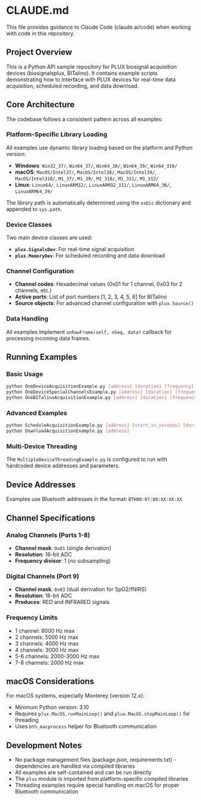 # CLAUDE.md

This file provides guidance to Claude Code (claude.ai/code) when working with code in this repository.

## Project Overview

This is a Python API sample repository for PLUX biosignal acquisition devices (biosignalsplux, BITalino). It contains example scripts demonstrating how to interface with PLUX devices for real-time data acquisition, scheduled recording, and data download.

## Core Architecture

The codebase follows a consistent pattern across all examples:

### Platform-Specific Library Loading
All examples use dynamic library loading based on the platform and Python version:
- **Windows**: `Win32_37/`, `Win64_37/`, `Win64_38/`, `Win64_39/`, `Win64_310/`
- **macOS**: `MacOS/Intel37/`, `MacOS/Intel38/`, `MacOS/Intel39/`, `MacOS/Intel310/`, `M1_37/`, `M1_39/`, `M1_310/`, `M1_311/`, `M1_312/`
- **Linux**: `Linux64/`, `LinuxARM32/`, `LinuxARM32_311/`, `LinuxARM64_38/`, `LinuxARM64_39/`

The library path is automatically determined using the `osDic` dictionary and appended to `sys.path`.

### Device Classes
Two main device classes are used:
- **`plux.SignalsDev`**: For real-time signal acquisition
- **`plux.MemoryDev`**: For scheduled recording and data download

### Channel Configuration
- **Channel codes**: Hexadecimal values (0x01 for 1 channel, 0x03 for 2 channels, etc.)
- **Active ports**: List of port numbers [1, 2, 3, 4, 5, 6] for BITalino
- **Source objects**: For advanced channel configuration with `plux.Source()`

### Data Handling
All examples implement `onRawFrame(self, nSeq, data)` callback for processing incoming data frames.

## Running Examples

### Basic Usage
```bash
python OneDeviceAcquisitionExample.py [address] [duration] [frequency] [channel_code]
python OneDeviceSpecialChannelsExample.py [address] [duration] [frequency]
python OneBITalinoAcquisitionExample.py [address] [duration] [frequency] [active_ports]
```

### Advanced Examples
```bash
python ScheduleAcquisitionExample.py [address] [start_in_seconds] [duration] [frequency]
python DownloadAcquisitionExample.py [address]
```

### Multi-Device Threading
The `MultipleDeviceThreadingExample.py` is configured to run with hardcoded device addresses and parameters.

## Device Addresses

Examples use Bluetooth addresses in the format: `BTH00:07:80:XX:XX:XX`

## Channel Specifications

### Analog Channels (Ports 1-8)
- **Channel mask**: `0x01` (single derivation)
- **Resolution**: 16-bit ADC
- **Frequency divisor**: 1 (no subsampling)

### Digital Channels (Port 9)
- **Channel mask**: `0x03` (dual derivation for SpO2/fNIRS)
- **Resolution**: 16-bit ADC
- **Produces**: RED and INFRARED signals

### Frequency Limits
- 1 channel: 8000 Hz max
- 2 channels: 5000 Hz max
- 3 channels: 4000 Hz max
- 4 channels: 3000 Hz max
- 5-6 channels: 2000-3000 Hz max
- 7-8 channels: 2000 Hz max

## macOS Considerations

For macOS systems, especially Monterey (version 12.x):
- Minimum Python version: 3.10
- Requires `plux.MacOS.runMainLoop()` and `plux.MacOS.stopMainLoop()` for threading
- Uses `bth_macprocess` helper for Bluetooth communication

## Development Notes

- No package management files (package.json, requirements.txt) - dependencies are handled via compiled libraries
- All examples are self-contained and can be run directly
- The `plux` module is imported from platform-specific compiled libraries
- Threading examples require special handling on macOS for proper Bluetooth communication